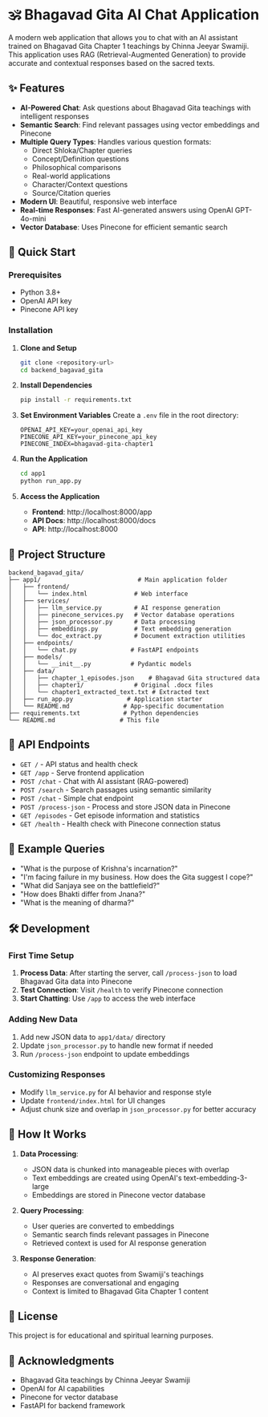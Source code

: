 # 🕉️ Bhagavad Gita AI Chat Application

A modern web application that allows you to chat with an AI assistant trained on Bhagavad Gita Chapter 1 teachings by Chinna Jeeyar Swamiji. This application uses RAG (Retrieval-Augmented Generation) to provide accurate and contextual responses based on the sacred texts.

## ✨ Features

- **AI-Powered Chat**: Ask questions about Bhagavad Gita teachings with intelligent responses
- **Semantic Search**: Find relevant passages using vector embeddings and Pinecone
- **Multiple Query Types**: Handles various question formats:
  - Direct Shloka/Chapter queries
  - Concept/Definition questions
  - Philosophical comparisons
  - Real-world applications
  - Character/Context questions
  - Source/Citation queries
- **Modern UI**: Beautiful, responsive web interface
- **Real-time Responses**: Fast AI-generated answers using OpenAI GPT-4o-mini
- **Vector Database**: Uses Pinecone for efficient semantic search

## 🚀 Quick Start

### Prerequisites
- Python 3.8+
- OpenAI API key
- Pinecone API key

### Installation

1. **Clone and Setup**
   ```bash
   git clone <repository-url>
   cd backend_bagavad_gita
   ```

2. **Install Dependencies**
   ```bash
   pip install -r requirements.txt
   ```

3. **Set Environment Variables**
   Create a `.env` file in the root directory:
   ```env
   OPENAI_API_KEY=your_openai_api_key
   PINECONE_API_KEY=your_pinecone_api_key
   PINECONE_INDEX=bhagavad-gita-chapter1
   ```

4. **Run the Application**
   ```bash
   cd app1
   python run_app.py
   ```

5. **Access the Application**
   - **Frontend**: http://localhost:8000/app
   - **API Docs**: http://localhost:8000/docs
   - **API**: http://localhost:8000

## 📁 Project Structure

```
backend_bagavad_gita/
├── app1/                           # Main application folder
│   ├── frontend/
│   │   └── index.html             # Web interface
│   ├── services/
│   │   ├── llm_service.py         # AI response generation
│   │   ├── pinecone_services.py   # Vector database operations
│   │   ├── json_processor.py      # Data processing
│   │   ├── embeddings.py          # Text embedding generation
│   │   └── doc_extract.py         # Document extraction utilities
│   ├── endpoints/
│   │   └── chat.py               # FastAPI endpoints
│   ├── models/
│   │   └── __init__.py           # Pydantic models
│   ├── data/
│   │   ├── chapter_1_episodes.json    # Bhagavad Gita structured data
│   │   ├── chapter1/              # Original .docx files
│   │   └── chapter1_extracted_text.txt # Extracted text
│   ├── run_app.py               # Application starter
│   └── README.md               # App-specific documentation
├── requirements.txt            # Python dependencies
└── README.md                  # This file
```

## 🔧 API Endpoints

- `GET /` - API status and health check
- `GET /app` - Serve frontend application
- `POST /chat` - Chat with AI assistant (RAG-powered)
- `POST /search` - Search passages using semantic similarity
- `POST /chat` - Simple chat endpoint
- `POST /process-json` - Process and store JSON data in Pinecone
- `GET /episodes` - Get episode information and statistics
- `GET /health` - Health check with Pinecone connection status

## 💬 Example Queries

- "What is the purpose of Krishna's incarnation?"
- "I'm facing failure in my business. How does the Gita suggest I cope?"
- "What did Sanjaya see on the battlefield?"
- "How does Bhakti differ from Jnana?"
- "What is the meaning of dharma?"

## 🛠️ Development

### First Time Setup
1. **Process Data**: After starting the server, call `/process-json` to load Bhagavad Gita data into Pinecone
2. **Test Connection**: Visit `/health` to verify Pinecone connection
3. **Start Chatting**: Use `/app` to access the web interface

### Adding New Data
1. Add new JSON data to `app1/data/` directory
2. Update `json_processor.py` to handle new format if needed
3. Run `/process-json` endpoint to update embeddings

### Customizing Responses
- Modify `llm_service.py` for AI behavior and response style
- Update `frontend/index.html` for UI changes
- Adjust chunk size and overlap in `json_processor.py` for better accuracy

## 🔄 How It Works

1. **Data Processing**: 
   - JSON data is chunked into manageable pieces with overlap
   - Text embeddings are created using OpenAI's text-embedding-3-large
   - Embeddings are stored in Pinecone vector database

2. **Query Processing**:
   - User queries are converted to embeddings
   - Semantic search finds relevant passages in Pinecone
   - Retrieved context is used for AI response generation

3. **Response Generation**:
   - AI preserves exact quotes from Swamiji's teachings
   - Responses are conversational and engaging
   - Context is limited to Bhagavad Gita Chapter 1 content

## 📝 License

This project is for educational and spiritual learning purposes.

## 🙏 Acknowledgments

- Bhagavad Gita teachings by Chinna Jeeyar Swamiji
- OpenAI for AI capabilities
- Pinecone for vector database
- FastAPI for backend framework

